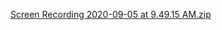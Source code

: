 [Screen Recording 2020-09-05 at 9.49.15 AM.zip](https://github.com/AnthonyBobongo/scroll-progress/files/5178339/Screen.Recording.2020-09-05.at.9.49.15.AM.zip)
